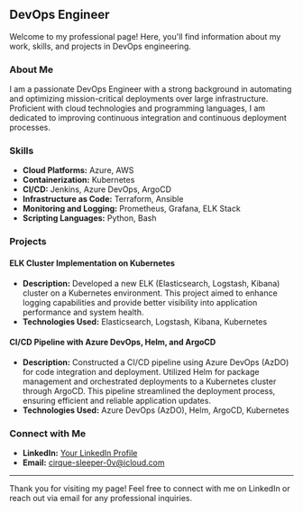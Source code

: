 ## DevOps Engineer

Welcome to my professional page! Here, you'll find information about my work, skills, and projects in DevOps engineering.

### About Me

I am a passionate DevOps Engineer with a strong background in automating and optimizing mission-critical deployments over large infrastructure. Proficient with cloud technologies and programming languages, I am dedicated to improving continuous integration and continuous deployment processes.

### Skills

- **Cloud Platforms:** Azure, AWS
- **Containerization:** Kubernetes 
- **CI/CD:** Jenkins, Azure DevOps, ArgoCD
- **Infrastructure as Code:** Terraform, Ansible
- **Monitoring and Logging:** Prometheus, Grafana, ELK Stack
- **Scripting Languages:** Python, Bash

### Projects

#### ELK Cluster Implementation on Kubernetes
- **Description:** Developed a new ELK (Elasticsearch, Logstash, Kibana) cluster on a Kubernetes environment. This project aimed to enhance logging capabilities and provide better visibility into application performance and system health.
- **Technologies Used:** Elasticsearch, Logstash, Kibana, Kubernetes

#### CI/CD Pipeline with Azure DevOps, Helm, and ArgoCD
- **Description:** Constructed a CI/CD pipeline using Azure DevOps (AzDO) for code integration and deployment. Utilized Helm for package management and orchestrated deployments to a Kubernetes cluster through ArgoCD. This pipeline streamlined the deployment process, ensuring efficient and reliable application updates.
- **Technologies Used:** Azure DevOps (AzDO), Helm, ArgoCD, Kubernetes


### Connect with Me

- **LinkedIn:** [Your LinkedIn Profile](https://www.linkedin.com/in/andreibrandes/)
- **Email:** cirque-sleeper-0v@icloud.com

---

Thank you for visiting my page! Feel free to connect with me on LinkedIn or reach out via email for any professional inquiries.
